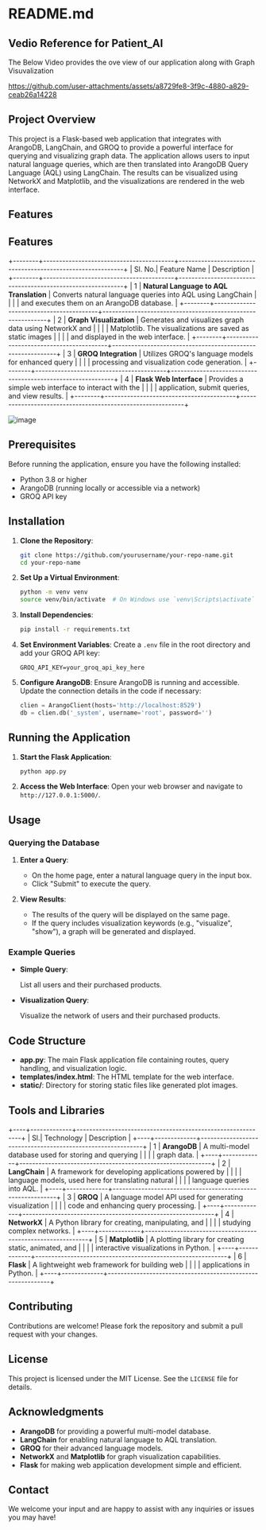 # README.md

## Vedio Reference for Patient_AI

The Below Video provides the ove view of our application along with Graph Visuvalization



https://github.com/user-attachments/assets/a8729fe8-3f9c-4880-a829-ceab26a14228




## Project Overview

This project is a Flask-based web application that integrates with ArangoDB, LangChain, and GROQ to provide a powerful interface for querying and visualizing graph data. The application allows users to input natural language queries, which are then translated into ArangoDB Query Language (AQL) using LangChain. The results can be visualized using NetworkX and Matplotlib, and the visualizations are rendered in the web interface.

## Features

## Features

+--------+-----------------------------------------+------------------------------------------------------------+
| Sl. No.| Feature Name                            | Description                                                |
+--------+-----------------------------------------+------------------------------------------------------------+
| 1      | **Natural Language to AQL Translation** | Converts natural language queries into AQL using LangChain |
|        |                                         | and executes them on an ArangoDB database.                 |
+--------+-----------------------------------------+------------------------------------------------------------+
| 2      | **Graph Visualization**                 | Generates and visualizes graph data using NetworkX and     |
|        |                                         | Matplotlib. The visualizations are saved as static images  |
|        |                                         | and displayed in the web interface.                        |
+--------+-----------------------------------------+------------------------------------------------------------+
| 3      | **GROQ Integration**                    | Utilizes GROQ's language models for enhanced query         |
|        |                                         | processing and visualization code generation.              |
+--------+-----------------------------------------+------------------------------------------------------------+
| 4      | **Flask Web Interface**                 | Provides a simple web interface to interact with the       |
|        |                                         | application, submit queries, and view results.             |
+--------+-----------------------------------------+------------------------------------------------------------+





![image](https://github.com/user-attachments/assets/78d662ec-14ae-4285-97a3-5f738d650454)


## Prerequisites

Before running the application, ensure you have the following installed:

- Python 3.8 or higher
- ArangoDB (running locally or accessible via a network)
- GROQ API key

## Installation

1. **Clone the Repository**:
   ```bash
   git clone https://github.com/yourusername/your-repo-name.git
   cd your-repo-name
   ```

2. **Set Up a Virtual Environment**:
   ```bash
   python -m venv venv
   source venv/bin/activate  # On Windows use `venv\Scripts\activate`
   ```

3. **Install Dependencies**:
   ```bash
   pip install -r requirements.txt
   ```

4. **Set Environment Variables**:
   Create a `.env` file in the root directory and add your GROQ API key:
   ```
   GROQ_API_KEY=your_groq_api_key_here
   ```

5. **Configure ArangoDB**:
   Ensure ArangoDB is running and accessible. Update the connection details in the code if necessary:
   ```python
   clien = ArangoClient(hosts='http://localhost:8529')
   db = clien.db('_system', username='root', password='')
   ```

## Running the Application

1. **Start the Flask Application**:
   ```bash
   python app.py
   ```

2. **Access the Web Interface**:
   Open your web browser and navigate to `http://127.0.0.1:5000/`.

## Usage

### Querying the Database

1. **Enter a Query**:
   - On the home page, enter a natural language query in the input box.
   - Click "Submit" to execute the query.

2. **View Results**:
   - The results of the query will be displayed on the same page.
   - If the query includes visualization keywords (e.g., "visualize", "show"), a graph will be generated and displayed.

### Example Queries

- **Simple Query**:
 
  List all users and their purchased products.
  

- **Visualization Query**:
  
  Visualize the network of users and their purchased products.
  

## Code Structure

- **app.py**: The main Flask application file containing routes, query handling, and visualization logic.
- **templates/index.html**: The HTML template for the web interface.
- **static/**: Directory for storing static files like generated plot images.

## Tools and Libraries

+----+-------------+------------------------------------------------------------+
| Sl.| Technology  | Description                                                |
+----+-------------+------------------------------------------------------------+
| 1  | **ArangoDB**  | A multi-model database used for storing and querying      |
|    |             | graph data.                                                 |
+----+-------------+------------------------------------------------------------+
| 2  | **LangChain** | A framework for developing applications powered by        |
|    |             | language models, used here for translating natural         |
|    |             | language queries into AQL.                                 |
+----+-------------+------------------------------------------------------------+
| 3  | **GROQ**      | A language model API used for generating visualization    |
|    |             | code and enhancing query processing.                       |
+----+-------------+------------------------------------------------------------+
| 4  | **NetworkX**  | A Python library for creating, manipulating, and         |
|    |             | studying complex networks.                                 |
+----+-------------+------------------------------------------------------------+
| 5  | **Matplotlib** | A plotting library for creating static, animated, and   |
|    |             | interactive visualizations in Python.                      |
+----+-------------+------------------------------------------------------------+
| 6  | **Flask**      | A lightweight web framework for building web            |
|    |             | applications in Python.                                    |
+----+-------------+------------------------------------------------------------+



## Contributing

Contributions are welcome! Please fork the repository and submit a pull request with your changes.

## License

This project is licensed under the MIT License. See the `LICENSE` file for details.

## Acknowledgments

- **ArangoDB** for providing a powerful multi-model database.
- **LangChain** for enabling natural language to AQL translation.
- **GROQ** for their advanced language models.
- **NetworkX** and **Matplotlib** for graph visualization capabilities.
- **Flask** for making web application development simple and efficient.

## Contact




We welcome your input and are happy to assist with any inquiries or issues you may have!



